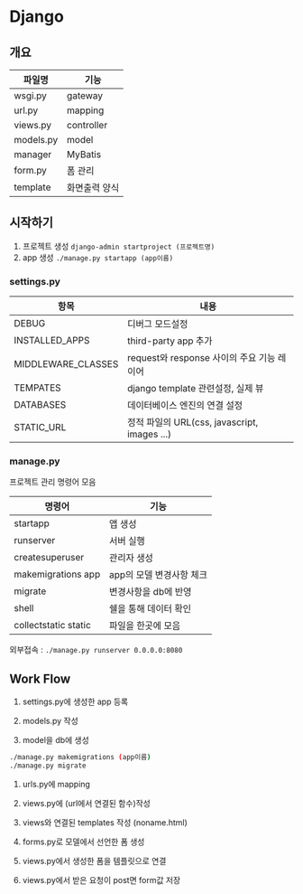 # Django

## 개요

파일명 | 기능
---|---
wsgi.py | gateway
url.py | mapping
views.py | controller
models.py | model
manager | MyBatis
form.py | 폼 관리
template | 화면출력 양식

## 시작하기

1. 프로젝트 생성 `django-admin startproject (프로젝트명)`
1. app 생성 `./manage.py startapp (app이름)`

### settings.py

항목 | 내용
---|---
DEBUG | 디버그 모드설정
INSTALLED_APPS | third-party app 추가
MIDDLEWARE_CLASSES | request와 response 사이의 주요 기능 레이어
TEMPATES | django template 관련설정, 실제 뷰
DATABASES | 데이터베이스 엔진의 연결 설정
STATIC_URL | 정적 파일의 URL(css, javascript, images ...)

### manage.py

프로젝트 관리 명령어 모음

명령어 | 기능
---|---
startapp | 앱 생성
runserver | 서버 실행
createsuperuser | 관리자 생성
makemigrations app | app의 모델 변경사항 체크
migrate | 변경사항을 db에 반영
shell | 쉘을 통해 데이터 확인
collectstatic static | 파일을 한곳에 모음

외부접속 : `./manage.py runserver 0.0.0.0:8080`

## Work Flow

1. settings.py에 생성한 app 등록

1. models.py 작성

1. model을 db에 생성

  ```sh
  ./manage.py makemigrations (app이름)
  ./manage.py migrate
  ```

1. urls.py에 mapping

1. views.py에 (url에서 연결된 함수)작성

1. views와 연결된 templates 작성 (noname.html)

1. forms.py로 모델에서 선언한 폼 생성

1. views.py에서 생성한 폼을 템플릿으로 연결

1. views.py에서 받은 요청이 post면 form값 저장
